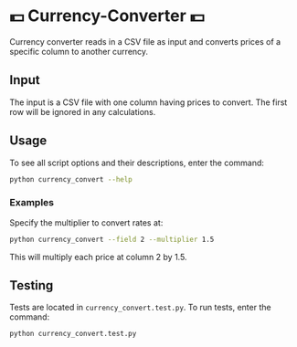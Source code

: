 # :dollar: Currency-Converter :dollar:
Currency converter reads in a CSV file as input and converts prices of a specific column to another currency.
  
  
## Input
The input is a CSV file with one column having prices to convert. The first row will be ignored in any calculations.
  
  
## Usage
To see all script options and their descriptions, enter the command:
```bash
python currency_convert --help
```
  
  
### Examples
Specify the multiplier to convert rates at:
```bash
python currency_convert --field 2 --multiplier 1.5
```
This will multiply each price at column 2 by 1.5.
  
  
## Testing
Tests are located in `currency_convert.test.py`. To run tests, enter the command:
```bash
python currency_convert.test.py
```
